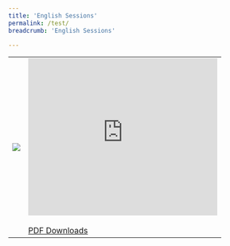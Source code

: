 ```yaml
---
title: 'English Sessions'
permalink: /test/
breadcrumb: 'English Sessions'

---
```

<table border="0">
  <tr>
    <td rowspan="3">
      <img src="images/01website-exhibitor-template-poster.jpg">
    </td>
  </tr>
  <tr>
    <td>
      <iframe width="380" height="315" src="https://www.youtube.com/embed/d6fmLlW8eoE" frameborder="0" allow="accelerometer; autoplay; encrypted-media; gyroscope; picture-in-picture" allowfullscreen></iframe>
      <br/><br/>
      <a href="01-website-exhibitor-template-pdf.pdf" download>PDF Downloads</a>
    </td>
   </tr>
</table>
